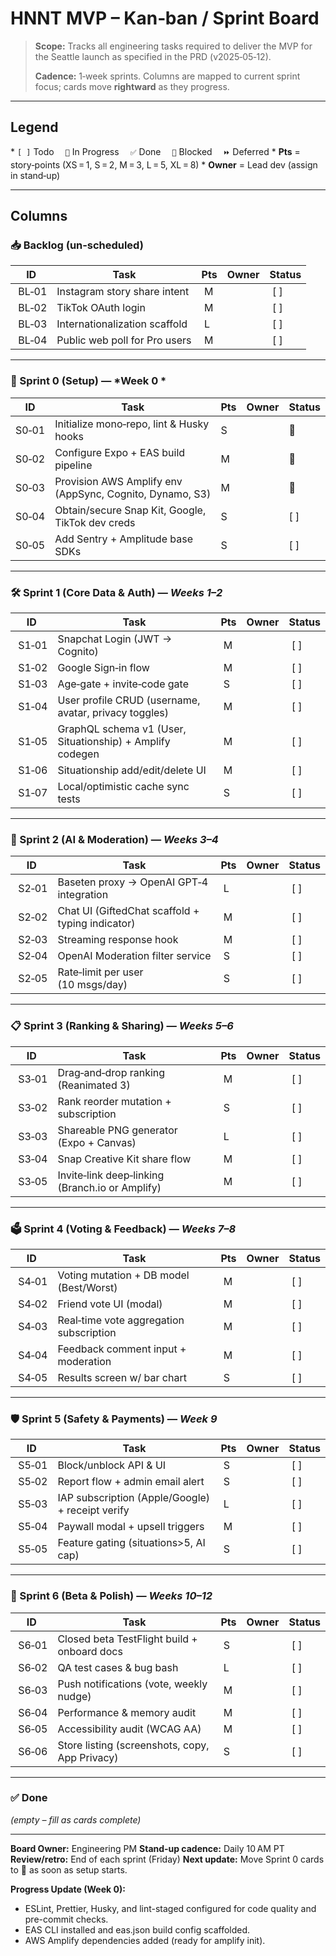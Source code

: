 # HNNT MVP – Kan‑ban / Sprint Board

> **Scope:** Tracks all engineering tasks required to deliver the MVP for the Seattle launch as specified in the PRD (v2025‑05‑12).
>
> **Cadence:** 1‑week sprints. Columns are mapped to current sprint focus; cards move **rightward** as they progress.

---

## Legend

\* `[ ]` Todo  `🔄` In Progress  `✅` Done  `🧩` Blocked  `⏩` Deferred
\* **Pts** = story‑points (XS = 1, S = 2, M = 3, L = 5, XL = 8)
\* **Owner** = Lead dev (assign in stand‑up)

---

## Columns

### 📥 Backlog (un‑scheduled)

| ID     | Task                          | Pts | Owner | Status |
| ------ | ----------------------------- | --- | ----- | ------ |
|  BL‑01 | Instagram story share intent  |  M  |       |  \[ ]  |
|  BL‑02 | TikTok OAuth login            |  M  |       |  \[ ]  |
|  BL‑03 | Internationalization scaffold |  L  |       |  \[ ]  |
|  BL‑04 | Public web poll for Pro users |  M  |       |  \[ ]  |

---

### 🚀 Sprint 0 (Setup) — \*Week 0 \*

| ID     | Task                                                     | Pts | Owner | Status |
| ------ | -------------------------------------------------------- | --- | ----- | ------ |
|  S0‑01 | Initialize mono‑repo, lint & Husky hooks                 |  S  |      |  🔄  |
|  S0‑02 | Configure Expo + EAS build pipeline                      |  M  |      |  🔄  |
|  S0‑03 | Provision AWS Amplify env (AppSync, Cognito, Dynamo, S3) |  M  |      |  🔄  |
|  S0‑04 | Obtain/secure Snap Kit, Google, TikTok dev creds         |  S  |      |  [ ] |
|  S0‑05 | Add Sentry + Amplitude base SDKs                         |  S  |      |  [ ] |

---

### 🛠️ Sprint 1 (Core Data & Auth) — *Weeks 1–2*

| ID     | Task                                                      | Pts | Owner | Status |
| ------ | --------------------------------------------------------- | --- | ----- | ------ |
|  S1‑01 | Snapchat Login (JWT → Cognito)                            |  M  |       |  \[ ]  |
|  S1‑02 | Google Sign‑in flow                                       |  M  |       |  \[ ]  |
|  S1‑03 | Age‑gate + invite‑code gate                               |  S  |       |  \[ ]  |
|  S1‑04 | User profile CRUD (username, avatar, privacy toggles)     |  M  |       |  \[ ]  |
|  S1‑05 | GraphQL schema v1 (User, Situationship) + Amplify codegen |  M  |       |  \[ ]  |
|  S1‑06 | Situationship add/edit/delete UI                          |  M  |       |  \[ ]  |
|  S1‑07 | Local/optimistic cache sync tests                         |  S  |       |  \[ ]  |

---

### 🤖 Sprint 2 (AI & Moderation) — *Weeks 3–4*

| ID     | Task                                             | Pts | Owner | Status |
| ------ | ------------------------------------------------ | --- | ----- | ------ |
|  S2‑01 | Baseten proxy → OpenAI GPT‑4 integration         |  L  |       |  \[ ]  |
|  S2‑02 | Chat UI (GiftedChat scaffold + typing indicator) |  M  |       |  \[ ]  |
|  S2‑03 | Streaming response hook                          |  M  |       |  \[ ]  |
|  S2‑04 | OpenAI Moderation filter service                 |  S  |       |  \[ ]  |
|  S2‑05 | Rate‑limit per user (10 msgs/day)                |  S  |       |  \[ ]  |

---

### 📋 Sprint 3 (Ranking & Sharing) — *Weeks 5–6*

| ID     | Task                                            | Pts | Owner | Status |
| ------ | ----------------------------------------------- | --- | ----- | ------ |
|  S3‑01 | Drag‑and‑drop ranking (Reanimated 3)            |  M  |       |  \[ ]  |
|  S3‑02 | Rank reorder mutation + subscription            |  S  |       |  \[ ]  |
|  S3‑03 | Shareable PNG generator (Expo + Canvas)         |  L  |       |  \[ ]  |
|  S3‑04 | Snap Creative Kit share flow                    |  M  |       |  \[ ]  |
|  S3‑05 | Invite‑link deep‑linking (Branch.io or Amplify) |  M  |       |  \[ ]  |

---

### 🗳️ Sprint 4 (Voting & Feedback) — *Weeks 7–8*

| ID     | Task                                    | Pts | Owner | Status |
| ------ | --------------------------------------- | --- | ----- | ------ |
|  S4‑01 | Voting mutation + DB model (Best/Worst) |  M  |       |  \[ ]  |
|  S4‑02 | Friend vote UI (modal)                  |  M  |       |  \[ ]  |
|  S4‑03 | Real‑time vote aggregation subscription |  M  |       |  \[ ]  |
|  S4‑04 | Feedback comment input + moderation     |  M  |       |  \[ ]  |
|  S4‑05 | Results screen w/ bar chart             |  S  |       |  \[ ]  |

---

### 🛡️ Sprint 5 (Safety & Payments) — *Week 9*

| ID     | Task                                             | Pts | Owner | Status |
| ------ | ------------------------------------------------ | --- | ----- | ------ |
|  S5‑01 | Block/unblock API & UI                           |  S  |       |  \[ ]  |
|  S5‑02 | Report flow + admin email alert                  |  S  |       |  \[ ]  |
|  S5‑03 | IAP subscription (Apple/Google) + receipt verify |  L  |       |  \[ ]  |
|  S5‑04 | Paywall modal + upsell triggers                  |  M  |       |  \[ ]  |
|  S5‑05 | Feature gating (situations>5, AI cap)            |  S  |       |  \[ ]  |

---

### 🐞 Sprint 6 (Beta & Polish) — *Weeks 10–12*

| ID     | Task                                           | Pts | Owner | Status |
| ------ | ---------------------------------------------- | --- | ----- | ------ |
|  S6‑01 | Closed beta TestFlight build + onboard docs    |  S  |       |  \[ ]  |
|  S6‑02 | QA test cases & bug bash                       |  L  |       |  \[ ]  |
|  S6‑03 | Push notifications (vote, weekly nudge)        |  M  |       |  \[ ]  |
|  S6‑04 | Performance & memory audit                     |  M  |       |  \[ ]  |
|  S6‑05 | Accessibility audit (WCAG AA)                  |  M  |       |  \[ ]  |
|  S6‑06 | Store listing (screenshots, copy, App Privacy) |  S  |       |  \[ ]  |

---

### ✅ Done

*(empty – fill as cards complete)*

---

**Board Owner:** Engineering PM
**Stand‑up cadence:** Daily 10 AM PT
**Review/retro:** End of each sprint (Friday)
**Next update:** Move Sprint 0 cards to 🔄 as soon as setup starts.

**Progress Update (Week 0):**
- ESLint, Prettier, Husky, and lint-staged configured for code quality and pre-commit checks.
- EAS CLI installed and eas.json build config scaffolded.
- AWS Amplify dependencies added (ready for amplify init).
